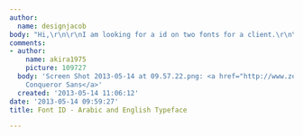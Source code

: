 ```yaml
---
author:
  name: designjacob
body: "Hi,\r\n\r\nI am looking for a id on two fonts for a client.\r\n\r\n"
comments:
- author:
    name: akira1975
    picture: 109727
  body: 'Screen Shot 2013-05-14 at 09.57.22.png: <a href="http://www.zecraft.com/fonts/aw-conqueror">AW
    Conqueror Sans</a>'
  created: '2013-05-14 11:06:12'
date: '2013-05-14 09:59:27'
title: Font ID - Arabic and English Typeface

---
```


